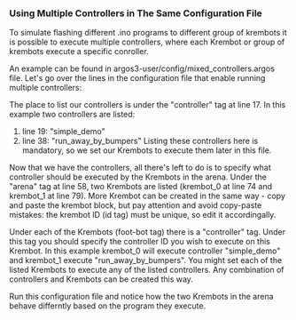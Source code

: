 ### Using Multiple Controllers in The Same Configuration File
To simulate flashing different .ino programs to different group of krembots it is possible to execute multiple controllers, where each Krembot or group of krembots execute a specific conroller. 

An example can be found in argos3-user/config/mixed_controllers.argos file. 
Let's go over the lines in the configuration file that enable running multiple controllers:

The place to list our controllers is under the "controller" tag at line 17. In this example two controllers are listed: 
1. line 19: "simple_demo"
2. line 38: "run_away_by_bumpers"
Listing these controllers here is mandatory, so we set our Krembots to execute them later in this file.

Now that we have the controllers, all there's left to do is to specify what controller should be executed by the Krembots in the arena.
Under the "arena" tag at line 58, two Krembots are listed (krembot_0 at line 74 and krembot_1 at line 79). More Krembot can be created in the same way - copy and paste the krembot block, but pay attention and avoid copy-paste mistakes: the krembot ID (id tag) must be unique, so edit it accordingally. 

Under each of the Krembots (foot-bot tag) there is a "controller" tag. Under this tag you should specify the controller ID you wish to execute on this Krembot. In this example krembot_0 will execute controller "simple_demo" and krembot_1 execute "run_away_by_bumpers". You might set each of the listed Krembots to execute any of the listed controllers. Any combination of controllers and Krembots can be created this way.

Run this configuration file and notice how the two Krembots in the arena behave differntly based on the program they execute.
